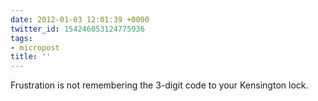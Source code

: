 ```yaml
---
date: 2012-01-03 12:01:39 +0000
twitter_id: 154246053124775936
tags:
- micropost
title: ''
---
```


Frustration is not remembering the 3-digit code to your Kensington lock.
